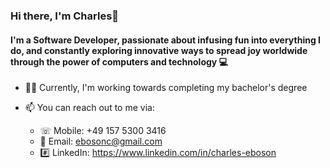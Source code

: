 ### Hi there, I'm Charles👋

#### I'm a Software Developer, passionate about infusing fun into everything I do, and constantly exploring innovative ways to spread joy worldwide through the power of computers and technology 💻
  
- ✍🏽 Currently, I'm working towards completing my bachelor's degree

- 📫 You can reach out to me via:
  - ☏ Mobile: +49 157 5300 3416
  - 📧 Email: ebosonc@gmail.com
  - #️⃣ LinkedIn: https://www.linkedin.com/in/charles-eboson   
